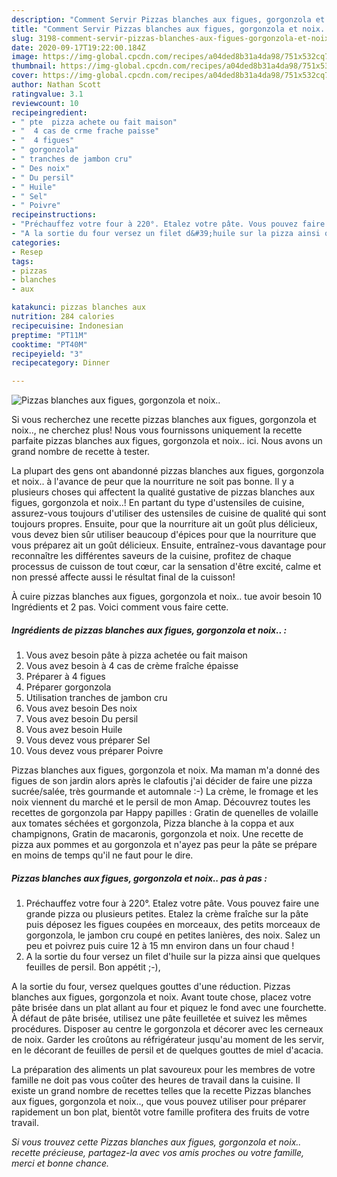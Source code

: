 ```yaml
---
description: "Comment Servir Pizzas blanches aux figues, gorgonzola et noix.."
title: "Comment Servir Pizzas blanches aux figues, gorgonzola et noix.."
slug: 3198-comment-servir-pizzas-blanches-aux-figues-gorgonzola-et-noix
date: 2020-09-17T19:22:00.184Z
image: https://img-global.cpcdn.com/recipes/a04ded8b31a4da98/751x532cq70/pizzas-blanches-aux-figues-gorgonzola-et-noix-photo-principale-de-la-recette.jpg
thumbnail: https://img-global.cpcdn.com/recipes/a04ded8b31a4da98/751x532cq70/pizzas-blanches-aux-figues-gorgonzola-et-noix-photo-principale-de-la-recette.jpg
cover: https://img-global.cpcdn.com/recipes/a04ded8b31a4da98/751x532cq70/pizzas-blanches-aux-figues-gorgonzola-et-noix-photo-principale-de-la-recette.jpg
author: Nathan Scott
ratingvalue: 3.1
reviewcount: 10
recipeingredient:
- " pte  pizza achete ou fait maison"
- "  4 cas de crme frache paisse"
- "  4 figues"
- " gorgonzola"
- " tranches de jambon cru"
- " Des noix"
- " Du persil"
- " Huile"
- " Sel"
- " Poivre"
recipeinstructions:
- "Préchauffez votre four à 220°. Etalez votre pâte. Vous pouvez faire une grande pizza ou plusieurs petites. Etalez la crème fraîche sur la pâte puis déposez les figues coupées en morceaux, des petits morceaux de gorgonzola, le jambon cru coupé en petites lanières, des noix. Salez un peu et poivrez puis cuire 12 à 15 mn environ dans un four chaud !"
- "A la sortie du four versez un filet d&#39;huile sur la pizza ainsi que quelques feuilles de persil. Bon appétit ;-),"
categories:
- Resep
tags:
- pizzas
- blanches
- aux

katakunci: pizzas blanches aux 
nutrition: 284 calories
recipecuisine: Indonesian
preptime: "PT11M"
cooktime: "PT40M"
recipeyield: "3"
recipecategory: Dinner

---
```



![Pizzas blanches aux figues, gorgonzola et noix..](https://img-global.cpcdn.com/recipes/a04ded8b31a4da98/751x532cq70/pizzas-blanches-aux-figues-gorgonzola-et-noix-photo-principale-de-la-recette.jpg)

Si vous recherchez une recette pizzas blanches aux figues, gorgonzola et noix.., ne cherchez plus! Nous vous fournissons uniquement la recette parfaite pizzas blanches aux figues, gorgonzola et noix.. ici. Nous avons un grand nombre de recette à tester.

La plupart des gens ont abandonné pizzas blanches aux figues, gorgonzola et noix.. à l'avance de peur que la nourriture ne soit pas bonne. Il y a plusieurs choses qui affectent la qualité gustative de pizzas blanches aux figues, gorgonzola et noix..! En partant du type d'ustensiles de cuisine, assurez-vous toujours d'utiliser des ustensiles de cuisine de qualité qui sont toujours propres. Ensuite, pour que la nourriture ait un goût plus délicieux, vous devez bien sûr utiliser beaucoup d'épices pour que la nourriture que vous préparez ait un goût délicieux. Ensuite, entraînez-vous davantage pour reconnaître les différentes saveurs de la cuisine, profitez de chaque processus de cuisson de tout cœur, car la sensation d'être excité, calme et non pressé affecte aussi le résultat final de la cuisson!

<!--inarticleads1-->

À cuire pizzas blanches aux figues, gorgonzola et noix.. tue avoir besoin 10 Ingrédients et 2 pas. Voici comment vous faire cette.

##### Ingrédients de pizzas blanches aux figues, gorgonzola et noix.. :

1. Vous avez besoin  pâte à pizza achetée ou fait maison
1. Vous avez besoin  à 4 cas de crème fraîche épaisse
1. Préparer  à 4 figues
1. Préparer  gorgonzola
1. Utilisation  tranches de jambon cru
1. Vous avez besoin  Des noix
1. Vous avez besoin  Du persil
1. Vous avez besoin  Huile
1. Vous devez vous préparer  Sel
1. Vous devez vous préparer  Poivre


Pizzas blanches aux figues, gorgonzola et noix. Ma maman m&#39;a donné des figues de son jardin alors après le clafoutis j&#39;ai décider de faire une pizza sucrée/salée, très gourmande et automnale :-) La crème, le fromage et les noix viennent du marché et le persil de mon Amap. Découvrez toutes les recettes de gorgonzola par Happy papilles : Gratin de quenelles de volaille aux tomates séchées et gorgonzola, Pizza blanche à la coppa et aux champignons, Gratin de macaronis, gorgonzola et noix. Une recette de pizza aux pommes et au gorgonzola et n&#39;ayez pas peur la pâte se prépare en moins de temps qu&#39;il ne faut pour le dire. 

<!--inarticleads2-->

##### Pizzas blanches aux figues, gorgonzola et noix.. pas à pas :

1. Préchauffez votre four à 220°. Etalez votre pâte. Vous pouvez faire une grande pizza ou plusieurs petites. Etalez la crème fraîche sur la pâte puis déposez les figues coupées en morceaux, des petits morceaux de gorgonzola, le jambon cru coupé en petites lanières, des noix. Salez un peu et poivrez puis cuire 12 à 15 mn environ dans un four chaud !
1. A la sortie du four versez un filet d&#39;huile sur la pizza ainsi que quelques feuilles de persil. Bon appétit ;-),


A la sortie du four, versez quelques gouttes d&#39;une réduction. Pizzas blanches aux figues, gorgonzola et noix. Avant toute chose, placez votre pâte brisée dans un plat allant au four et piquez le fond avec une fourchette. À défaut de pâte brisée, utilisez une pâte feuilletée et suivez les mêmes procédures. Disposer au centre le gorgonzola et décorer avec les cerneaux de noix. Garder les croûtons au réfrigérateur jusqu&#39;au moment de les servir, en le décorant de feuilles de persil et de quelques gouttes de miel d&#39;acacia. 

<!--inarticleads1-->

<p>
La préparation des aliments un plat savoureux pour les membres de votre famille ne doit pas vous coûter des heures de travail dans la cuisine. Il existe un grand nombre de recettes telles que la recette Pizzas blanches aux figues, gorgonzola et noix.., que vous pouvez utiliser pour préparer rapidement un bon plat, bientôt votre famille profitera des fruits de votre travail.
</p>

<p>
<i>Si vous trouvez cette Pizzas blanches aux figues, gorgonzola et noix.. recette précieuse, partagez-la avec vos amis proches ou votre famille, merci et bonne chance.</i>
</p>
